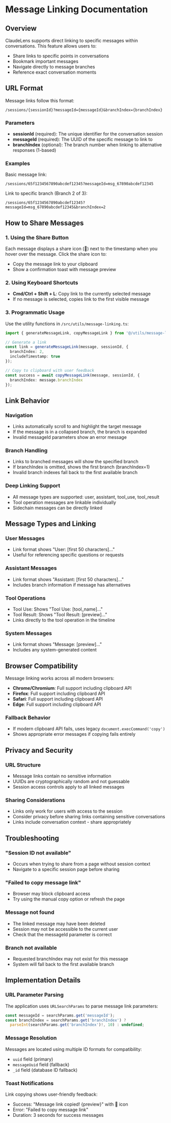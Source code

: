 # Message Linking Documentation

## Overview

ClaudeLens supports direct linking to specific messages within conversations. This feature allows users to:
- Share links to specific points in conversations
- Bookmark important messages
- Navigate directly to message branches
- Reference exact conversation moments

## URL Format

Message links follow this format:
```
/sessions/{sessionId}?messageId={messageId}&branchIndex={branchIndex}
```

### Parameters

- **sessionId** (required): The unique identifier for the conversation session
- **messageId** (required): The UUID of the specific message to link to
- **branchIndex** (optional): The branch number when linking to alternative responses (1-based)

### Examples

Basic message link:
```
/sessions/65f1234567890abcdef12345?messageId=msg_67890abcdef12345
```

Link to specific branch (Branch 2 of 3):
```
/sessions/65f1234567890abcdef12345?messageId=msg_67890abcdef12345&branchIndex=2
```

## How to Share Messages

### 1. Using the Share Button

Each message displays a share icon (🔗) next to the timestamp when you hover over the message. Click the share icon to:
- Copy the message link to your clipboard
- Show a confirmation toast with message preview

### 2. Using Keyboard Shortcuts

- **Cmd/Ctrl + Shift + L**: Copy link to the currently selected message
- If no message is selected, copies link to the first visible message

### 3. Programmatic Usage

Use the utility functions in `/src/utils/message-linking.ts`:

```typescript
import { generateMessageLink, copyMessageLink } from '@/utils/message-linking';

// Generate a link
const link = generateMessageLink(message, sessionId, {
  branchIndex: 2,
  includeTimestamp: true
});

// Copy to clipboard with user feedback
const success = await copyMessageLink(message, sessionId, {
  branchIndex: message.branchIndex
});
```

## Link Behavior

### Navigation
- Links automatically scroll to and highlight the target message
- If the message is in a collapsed branch, the branch is expanded
- Invalid messageId parameters show an error message

### Branch Handling
- Links to branched messages will show the specified branch
- If branchIndex is omitted, shows the first branch (branchIndex=1)
- Invalid branch indexes fall back to the first available branch

### Deep Linking Support
- All message types are supported: user, assistant, tool_use, tool_result
- Tool operation messages are linkable individually
- Sidechain messages can be directly linked

## Message Types and Linking

### User Messages
- Link format shows "User: [first 50 characters]..."
- Useful for referencing specific questions or requests

### Assistant Messages
- Link format shows "Assistant: [first 50 characters]..."
- Includes branch information if message has alternatives

### Tool Operations
- Tool Use: Shows "Tool Use: [tool_name]..."
- Tool Result: Shows "Tool Result: [preview]..."
- Links directly to the tool operation in the timeline

### System Messages
- Link format shows "Message: [preview]..."
- Includes any system-generated content

## Browser Compatibility

Message linking works across all modern browsers:
- **Chrome/Chromium**: Full support including clipboard API
- **Firefox**: Full support including clipboard API
- **Safari**: Full support including clipboard API
- **Edge**: Full support including clipboard API

### Fallback Behavior
- If modern clipboard API fails, uses legacy `document.execCommand('copy')`
- Shows appropriate error messages if copying fails entirely

## Privacy and Security

### URL Structure
- Message links contain no sensitive information
- UUIDs are cryptographically random and not guessable
- Session access controls apply to all linked messages

### Sharing Considerations
- Links only work for users with access to the session
- Consider privacy before sharing links containing sensitive conversations
- Links include conversation context - share appropriately

## Troubleshooting

### "Session ID not available"
- Occurs when trying to share from a page without session context
- Navigate to a specific session page before sharing

### "Failed to copy message link"
- Browser may block clipboard access
- Try using the manual copy option or refresh the page

### Message not found
- The linked message may have been deleted
- Session may not be accessible to the current user
- Check that the messageId parameter is correct

### Branch not available
- Requested branchIndex may not exist for this message
- System will fall back to the first available branch

## Implementation Details

### URL Parameter Parsing
The application uses `URLSearchParams` to parse message link parameters:

```typescript
const messageId = searchParams.get('messageId');
const branchIndex = searchParams.get('branchIndex') ?
  parseInt(searchParams.get('branchIndex')!, 10) : undefined;
```

### Message Resolution
Messages are located using multiple ID formats for compatibility:
- `uuid` field (primary)
- `messageUuid` field (fallback)
- `_id` field (database ID fallback)

### Toast Notifications
Link copying shows user-friendly feedback:
- Success: "Message link copied! {preview}" with 🔗 icon
- Error: "Failed to copy message link"
- Duration: 3 seconds for success messages
